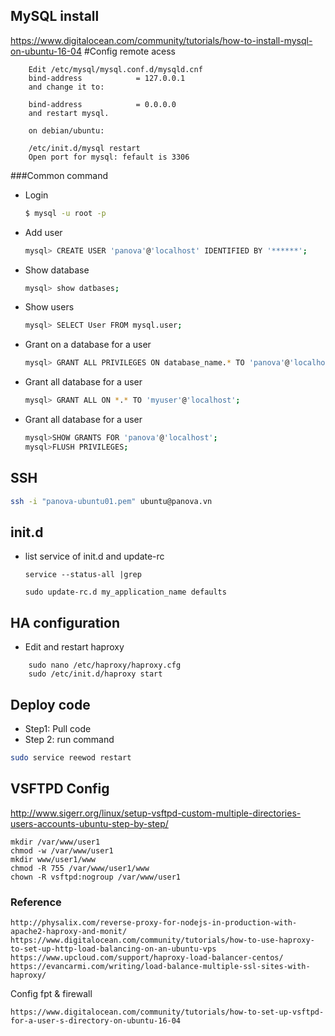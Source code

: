 ## MySQL install

https://www.digitalocean.com/community/tutorials/how-to-install-mysql-on-ubuntu-16-04
#Config remote acess
```
    Edit /etc/mysql/mysql.conf.d/mysqld.cnf
    bind-address            = 127.0.0.1
    and change it to:

    bind-address            = 0.0.0.0
    and restart mysql.

    on debian/ubuntu:

    /etc/init.d/mysql restart
    Open port for mysql: fefault is 3306
```

###Common command

- Login
    ```sh
    $ mysql -u root -p
    ```

- Add user
    ```sh
    mysql> CREATE USER 'panova'@'localhost' IDENTIFIED BY '******';
    ```

- Show database
    ```sh
    mysql> show datbases;
    ```
- Show users
    ```sh
    mysql> SELECT User FROM mysql.user;
    ```
- Grant on a database for a user
    ```sh
    mysql> GRANT ALL PRIVILEGES ON database_name.* TO 'panova'@'localhost';
    ```

- Grant all database for a user
    ```sh
    mysql> GRANT ALL ON *.* TO 'myuser'@'localhost';
    ```
- Grant all database for a user

    ```sh
    mysql>SHOW GRANTS FOR 'panova'@'localhost';
    mysql>FLUSH PRIVILEGES;
    ```

## SSH
```sh
ssh -i "panova-ubuntu01.pem" ubuntu@panova.vn
```

## init.d
- list service of init.d and update-rc
    ```
    service --status-all |grep
    
    sudo update-rc.d my_application_name defaults
    ```

## HA configuration

- Edit and restart haproxy
```
    sudo nano /etc/haproxy/haproxy.cfg
    sudo /etc/init.d/haproxy start
```

## Deploy code
- Step1: Pull code
- Step 2: run command
```sh
sudo service reewod restart
```

## VSFTPD Config
http://www.sigerr.org/linux/setup-vsftpd-custom-multiple-directories-users-accounts-ubuntu-step-by-step/
```
mkdir /var/www/user1
chmod -w /var/www/user1
mkdir www/user1/www
chmod -R 755 /var/www/user1/www
chown -R vsftpd:nogroup /var/www/user1
```

### Reference

```
http://physalix.com/reverse-proxy-for-nodejs-in-production-with-apache2-haproxy-and-monit/
https://www.digitalocean.com/community/tutorials/how-to-use-haproxy-to-set-up-http-load-balancing-on-an-ubuntu-vps
https://www.upcloud.com/support/haproxy-load-balancer-centos/
https://evancarmi.com/writing/load-balance-multiple-ssl-sites-with-haproxy/
```
Config fpt & firewall
```
https://www.digitalocean.com/community/tutorials/how-to-set-up-vsftpd-for-a-user-s-directory-on-ubuntu-16-04
```